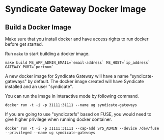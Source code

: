 # Syndicate Gateway Docker Image

Build a Docker Image
--------------------

Make sure that you install docker and have access rights to run docker before get started.

Run `make` to start building a docker image.
```
make build MS_APP_ADMIN_EMAIL=`email-address` MS_HOST=`ip_address` GATEWAY_PORT=`portnum`
```

A new docker image for Syndicate Gateway will have a name "syndicate-gateways" by default. The docker image created will have Syndicate installed and an user "syndicate".

You can run the image in interactive mode by following command.
```
docker run -t -i -p 31111:31111 --name ug syndicate-gateways
```

If you are going to use "syndicatefs" based on FUSE, you would need to give higher privilege when running docker container.
```
docker run -t -i -p 31111:31111 --cap-add SYS_ADMIN --device /dev/fuse --privileged --name ug syndicate-gateways
```
